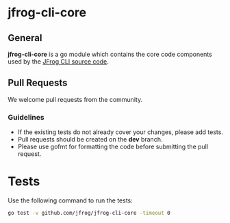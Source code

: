 # jfrog-cli-core

## General

**jfrog-cli-core** is a go module which contains the core code components used by the [JFrog CLI source code](https://github.com/jfrog-cli).

## Pull Requests

We welcome pull requests from the community.

### Guidelines

- If the existing tests do not already cover your changes, please add tests.
- Pull requests should be created on the **dev** branch.
- Please use gofmt for formatting the code before submitting the pull request.

# Tests

Use the following command to run the tests:

```sh
go test -v github.com/jfrog/jfrog-cli-core -timeout 0
```
